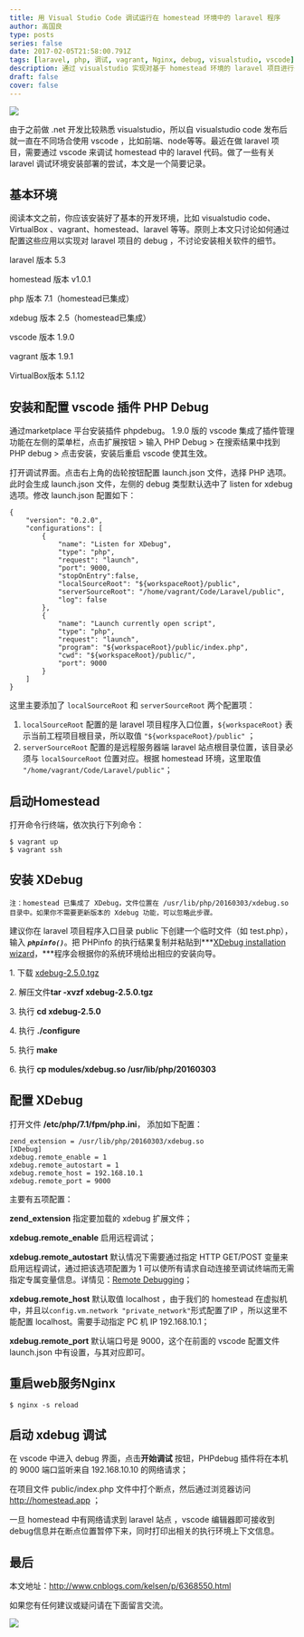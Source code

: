 ```yaml
---
title: 用 Visual Studio Code 调试运行在 homestead 环境中的 laravel 程序
author: 高国良
type: posts
series: false
date: 2017-02-05T21:58:00.791Z
tags: [laravel, php, 调试, vagrant, Nginx, debug, visualstudio, vscode]
description: 通过 visualstudio 实现对基于 homestead 环境的 laravel 项目进行开发调试。本文重点讨论如何通过配置 visualstudio code、 homestead、Xdebug 以实现对 laravel 项目的调试，并不讨论涉本文中涉及到的其他软件的安装及部署细节。
draft: false 
cover: false
---
```


![](http://images2015.cnblogs.com/blog/634103/201702/634103-20170205214846386-672049439.jpg)

由于之前做 .net 开发比较熟悉 visualstudio，所以自 visualstudio code 发布后就一直在不同场合使用 vscode ，比如前端、node等等。最近在做 laravel 项目，需要通过 vscode 来调试 homestead 中的 laravel 代码。做了一些有关 laravel 调试环境安装部署的尝试，本文是一个简要记录。

## 基本环境

阅读本文之前，你应该安装好了基本的开发环境，比如 visualstudio code、VirtualBox 、vagrant、homestead、laravel 等等。原则上本文只讨论如何通过配置这些应用以实现对 laravel 项目的 debug ，不讨论安装相关软件的细节。

laravel 版本 5.3

homestead 版本 v1.0.1

php 版本 7.1（homestead已集成）

xdebug 版本 2.5（homestead已集成）

vscode 版本 1.9.0

vagrant 版本 1.9.1

VirtualBox版本 5.1.12

## 安装和配置 vscode 插件 PHP Debug

通过marketplace 平台安装插件 phpdebug。 1.9.0 版的 vscode 集成了插件管理功能在左侧的菜单栏，点击扩展按钮 > 输入 PHP Debug > 在搜索结果中找到 PHP debug > 点击安装，安装后重启 vscode 使其生效。

打开调试界面。点击右上角的齿轮按钮配置 launch.json 文件，选择 PHP 选项。此时会生成 launch.json 文件，左侧的 debug 类型默认选中了 listen for xdebug 选项。修改 launch.json 配置如下：

```
{
    "version": "0.2.0",
    "configurations": [        
        {
            "name": "Listen for XDebug",
            "type": "php",
            "request": "launch",
            "port": 9000,
            "stopOnEntry":false,
            "localSourceRoot": "${workspaceRoot}/public",
            "serverSourceRoot": "/home/vagrant/Code/Laravel/public",
            "log": false
        },
        {
            "name": "Launch currently open script",
            "type": "php",
            "request": "launch",
            "program": "${workspaceRoot}/public/index.php",
            "cwd": "${workspaceRoot}/public/",
            "port": 9000
        }
    ]
}
```

这里主要添加了 `localSourceRoot` 和 `serverSourceRoot` 两个配置项：

1. `localSourceRoot` 配置的是 laravel 项目程序入口位置，`${workspaceRoot}` 表示当前工程项目根目录，所以取值 `"${workspaceRoot}/public"` ；
2. `serverSourceRoot` 配置的是远程服务器端 laravel 站点根目录位置，该目录必须与 `localSourceRoot` 位置对应。根据 homestead 环境，这里取值 `"/home/vagrant/Code/Laravel/public"`；

## 启动Homestead

打开命令行终端，依次执行下列命令：

```
$ vagrant up 
$ vagrant ssh
```

## **安装 XDebug**

```
注：homestead 已集成了 XDebug，文件位置在 /usr/lib/php/20160303/xdebug.so 目录中。如果你不需要更新版本的 Xdebug 功能，可以忽略此步骤。
```

建议你在 laravel 项目程序入口目录 public 下创建一个临时文件（如 test.php），输入 ***`phpinfo()`***。把 PHPinfo 的执行结果复制并粘贴到***[XDebug installation wizard](https://xdebug.org/wizard.php)，***程序会根据你的系统环境给出相应的安装向导。

1\. 下载 [xdebug-2.5.0.tgz](http://xdebug.org/files/xdebug-2.5.0.tgz)

2\. 解压文件**tar -xvzf xdebug-2.5.0.tgz**

3\. 执行 **cd xdebug-2.5.0**

4\. 执行 **./configure**

5\. 执行 **make**

6\. 执行 **cp modules/xdebug.so /usr/lib/php/20160303**

## 配置 XDebug

打开文件 **/etc/php/7.1/fpm/php.ini**， 添加如下配置：

```
zend_extension = /usr/lib/php/20160303/xdebug.so
[XDebug]
xdebug.remote_enable = 1
xdebug.remote_autostart = 1
xdebug.remote_host = 192.168.10.1
xdebug.remote_port = 9000
```

主要有五项配置：

**zend\_extension** 指定要加载的 xdebug 扩展文件；

**xdebug.remote\_enable** 启用远程调试；

**xdebug.remote\_autostart** 默认情况下需要通过指定 HTTP GET/POST 变量来启用远程调试，通过把该选项配置为 1 可以使所有请求自动连接至调试终端而无需指定专属变量信息。详情见：[Remote Debugging](https://xdebug.org/docs/remote#browser_session)；

**xdebug.remote\_host** 默认取值 localhost ，由于我们的 homestead 在虚拟机中，并且以`config.vm.network "private_network"`形式配置了IP ，所以这里不能配置 localhost。需要手动指定 PC 机 IP 192.168.10.1；

**xdebug.remote\_port** 默认端口号是 9000，这个在前面的 vscode 配置文件 launch.json 中有设置，与其对应即可。

## 重启web服务Nginx

```
$ nginx -s reload
```

## 启动 xdebug 调试

在 vscode 中进入 debug 界面，点击**开始调试** 按钮，PHPdebug 插件将在本机的 9000 端口监听来自 192.168.10.10 的网络请求；

在项目文件 public/index.php 文件中打个断点，然后通过浏览器访问 http://homestead.app ；

一旦 homestead 中有网络请求到 laravel 站点 ，vscode 编辑器即可接收到debug信息并在断点位置暂停下来，同时打印出相关的执行环境上下文信息。

## 最后

本文地址：http://www.cnblogs.com/kelsen/p/6368550.html

如果您有任何建议或疑问请在下面留言交流。

![](chrome-extension://fnjoonbenhhijnoegpfkpagjamomgjjm/static/sound.svg)
